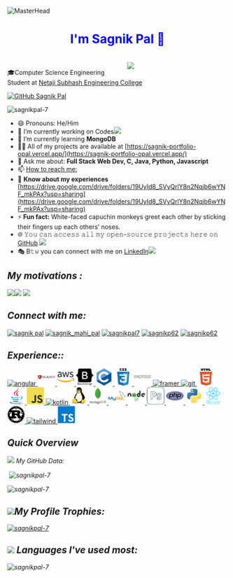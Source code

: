 ![MasterHead](https://camo.githubusercontent.com/d4902b57b5e2549993dfc819375943915f4a4bd1c2b3718f894547e1910c3e2e/68747470733a2f2f63686b736b696c6c732e636f6d2f77702d636f6e74656e742f75706c6f6164732f323032302f30342f62616e6e65722d62672e676966)
<h1 align="center" style="color: blue;">I'm Sagnik Pal 👋</h1>
<!--<h3 align="center">A passionate full stack web developer from India. Focusing to learn Android development and Devops.</h3>-->
<br/>
<img align='right' src="https://media.giphy.com/media/M9gbBd9nbDrOTu1Mqx/giphy.gif" width="230">
<p>🎓Computer Science Engineering Student at <a href="http://nsec.ac.in">Netaji Subhash Engineering College </em></a>
  
<!-- [![Linkedin: Sagnik Pal](https://img.shields.io/badge/-archismwanchatterjee-blue?style=flat-square&logo=Linkedin&logoColor=white&link=https://www.linkedin.com/in/archismwanchatterjee/)](https://www.linkedin.com/in/archismwan-chatterjee-61108a253/) -->

[![GitHub Sagnik Pal](https://img.shields.io/github/followers/ArchismwanChatterjee?label=follow&style=social)](https://github.com/SagnikPal-7)
<p align="left"> <img src="https://komarev.com/ghpvc/?username=sagnikpal-7&label=Profile%20views&color=0e75b6&style=flat" alt="sagnikpal-7" /> </p>

- 😄 Pronouns: He/Him
- 🔭 I’m currently working on Codes<img src="https://media.giphy.com/media/WUlplcMpOCEmTGBtBW/giphy.gif" width="30">
- 🌱 I’m currently learning <b>MongoDB</b>
- 👨‍💻 All of my projects are available at [https://sagnik-portfolio-opal.vercel.app/](https://sagnik-portfolio-opal.vercel.app/)
- 💬 Ask me about: <b>Full Stack Web Dev, C, Java, Python, Javascript</b>
- 📫 [How to reach me:](mailto:sagnikp62@gmail.com)
- 📄 <b>Know about my experiences</b> [https://drive.google.com/drive/folders/19UyId8_SVyQrlY8n2Nqjb6wYNF_mkPAx?usp=sharing](https://drive.google.com/drive/folders/19UyId8_SVyQrlY8n2Nqjb6wYNF_mkPAx?usp=sharing)
- ⚡<b> Fun fact:</b> White-faced capuchin monkeys greet each other by sticking their fingers up each others’ noses.
- 🌐 𝚈𝚘𝚞 𝚌𝚊𝚗 𝚊𝚌𝚌𝚎𝚜𝚜 𝚊𝚕𝚕 𝚖𝚢 𝚘𝚙𝚎𝚗-𝚜𝚘𝚞𝚛𝚌𝚎 𝚙𝚛𝚘𝚓𝚎𝚌𝚝𝚜 𝚑𝚎𝚛𝚎 𝚘𝚗 [GitHub](https://github.com/SagnikPal-7) <img src="https://media.giphy.com/media/Y01wot3Bt9Bpdz8xvs/giphy.gif" width="30">
- 🎭 B𝚝𝚠 you can connect with me on [LinkedIn](https://www.linkedin.com/in/sagnik-pal-193a29250)<img src="https://media.giphy.com/media/HQTYdpx1yhxWpugAi2/giphy.gif" width="30">

<!-- <h1><em>Link-Tree</em></h1>
Click here to access my link-tree where all my links are available ⬇️

[Link-Tree](#) -->

<p><h2><em>My motivations :</h2></em></p>
<p><img src="https://media.giphy.com/media/QssGEmpkyEOhBCb7e1/giphy.gif" width="100"><img src="https://media.giphy.com/media/USV0ym3bVWQJJmNu3N/giphy.gif" width="100"> <img src="https://miro.medium.com/v2/resize:fit:1358/1*gReLR6hZjwyBxHmfLN1AVw.gif" width="133"></p>

<p><h2><em>Connect with me:</h2></em></p>
<p align="left">
<a href="https://linkedin.com/in/sagnik pal" target="blank"><img align="center" src="https://raw.githubusercontent.com/rahuldkjain/github-profile-readme-generator/master/src/images/icons/Social/linked-in-alt.svg" alt="sagnik pal" height="30" width="40" /></a>
<a href="https://instagram.com/sagnik_mahi_pal" target="blank"><img align="center" src="https://raw.githubusercontent.com/rahuldkjain/github-profile-readme-generator/master/src/images/icons/Social/instagram.svg" alt="sagnik_mahi_pal" height="30" width="40" /></a>
<a href="https://www.codechef.com/users/sagnikpal7" target="blank"><img align="center" src="https://cdn.jsdelivr.net/npm/simple-icons@3.1.0/icons/codechef.svg" alt="sagnikpal7" height="30" width="40" /></a>
<a href="https://www.hackerrank.com/sagnikp62" target="blank"><img align="center" src="https://raw.githubusercontent.com/rahuldkjain/github-profile-readme-generator/master/src/images/icons/Social/hackerrank.svg" alt="sagnikp62" height="30" width="40" /></a>
<a href="https://www.leetcode.com/sagnikp62" target="blank"><img align="center" src="https://raw.githubusercontent.com/rahuldkjain/github-profile-readme-generator/master/src/images/icons/Social/leet-code.svg" alt="sagnikp62" height="30" width="40" /></a>
</p>

<p><h2><em>Experience::</h2></em></p>
<p align="left"> <a href="https://angular.io" target="_blank" rel="noreferrer"> <img src="https://angular.io/assets/images/logos/angular/angular.svg" alt="angular" width="40" height="40"/> </a> <a href="https://angular.io" target="_blank" rel="noreferrer"> <img src="https://raw.githubusercontent.com/devicons/devicon/master/icons/angularjs/angularjs-original-wordmark.svg" alt="angularjs" width="40" height="40"/> </a> <a href="https://aws.amazon.com" target="_blank" rel="noreferrer"> <img src="https://raw.githubusercontent.com/devicons/devicon/master/icons/amazonwebservices/amazonwebservices-original-wordmark.svg" alt="aws" width="40" height="40"/> </a> <a href="https://getbootstrap.com" target="_blank" rel="noreferrer"> <img src="https://raw.githubusercontent.com/devicons/devicon/master/icons/bootstrap/bootstrap-plain-wordmark.svg" alt="bootstrap" width="40" height="40"/> </a> <a href="https://www.cprogramming.com/" target="_blank" rel="noreferrer"> <img src="https://raw.githubusercontent.com/devicons/devicon/master/icons/c/c-original.svg" alt="c" width="40" height="40"/> </a> <a href="https://www.w3schools.com/css/" target="_blank" rel="noreferrer"> <img src="https://raw.githubusercontent.com/devicons/devicon/master/icons/css3/css3-original-wordmark.svg" alt="css3" width="40" height="40"/> </a> <a href="https://expressjs.com" target="_blank" rel="noreferrer"> <img src="https://raw.githubusercontent.com/devicons/devicon/master/icons/express/express-original-wordmark.svg" alt="express" width="40" height="40"/> </a> <a href="https://www.framer.com/" target="_blank" rel="noreferrer"> <img src="https://www.vectorlogo.zone/logos/framer/framer-icon.svg" alt="framer" width="40" height="40"/> </a> <a href="https://git-scm.com/" target="_blank" rel="noreferrer"> <img src="https://www.vectorlogo.zone/logos/git-scm/git-scm-icon.svg" alt="git" width="40" height="40"/> </a> <a href="https://www.w3.org/html/" target="_blank" rel="noreferrer"> <img src="https://raw.githubusercontent.com/devicons/devicon/master/icons/html5/html5-original-wordmark.svg" alt="html5" width="40" height="40"/> </a> <a href="https://www.java.com" target="_blank" rel="noreferrer"> <img src="https://raw.githubusercontent.com/devicons/devicon/master/icons/java/java-original.svg" alt="java" width="40" height="40"/> </a> <a href="https://developer.mozilla.org/en-US/docs/Web/JavaScript" target="_blank" rel="noreferrer"> <img src="https://raw.githubusercontent.com/devicons/devicon/master/icons/javascript/javascript-original.svg" alt="javascript" width="40" height="40"/> </a> <a href="https://kotlinlang.org" target="_blank" rel="noreferrer"> <img src="https://www.vectorlogo.zone/logos/kotlinlang/kotlinlang-icon.svg" alt="kotlin" width="40" height="40"/> </a> <a href="https://www.linux.org/" target="_blank" rel="noreferrer"> <img src="https://raw.githubusercontent.com/devicons/devicon/master/icons/linux/linux-original.svg" alt="linux" width="40" height="40"/> </a> <a href="https://www.mongodb.com/" target="_blank" rel="noreferrer"> <img src="https://raw.githubusercontent.com/devicons/devicon/master/icons/mongodb/mongodb-original-wordmark.svg" alt="mongodb" width="40" height="40"/> </a> <a href="https://www.mysql.com/" target="_blank" rel="noreferrer"> <img src="https://raw.githubusercontent.com/devicons/devicon/master/icons/mysql/mysql-original-wordmark.svg" alt="mysql" width="40" height="40"/> </a> <a href="https://nodejs.org" target="_blank" rel="noreferrer"> <img src="https://raw.githubusercontent.com/devicons/devicon/master/icons/nodejs/nodejs-original-wordmark.svg" alt="nodejs" width="40" height="40"/> </a> <a href="https://www.photoshop.com/en" target="_blank" rel="noreferrer"> <img src="https://raw.githubusercontent.com/devicons/devicon/master/icons/photoshop/photoshop-line.svg" alt="photoshop" width="40" height="40"/> </a> <a href="https://www.php.net" target="_blank" rel="noreferrer"> <img src="https://raw.githubusercontent.com/devicons/devicon/master/icons/php/php-original.svg" alt="php" width="40" height="40"/> </a> <a href="https://www.python.org" target="_blank" rel="noreferrer"> <img src="https://raw.githubusercontent.com/devicons/devicon/master/icons/python/python-original.svg" alt="python" width="40" height="40"/> </a> <a href="https://reactjs.org/" target="_blank" rel="noreferrer"> <img src="https://raw.githubusercontent.com/devicons/devicon/master/icons/react/react-original-wordmark.svg" alt="react" width="40" height="40"/> </a> <a href="https://www.rust-lang.org" target="_blank" rel="noreferrer"> <img src="https://raw.githubusercontent.com/devicons/devicon/master/icons/rust/rust-plain.svg" alt="rust" width="40" height="40"/> </a> <a href="https://tailwindcss.com/" target="_blank" rel="noreferrer"> <img src="https://www.vectorlogo.zone/logos/tailwindcss/tailwindcss-icon.svg" alt="tailwind" width="40" height="40"/> </a> <a href="https://www.typescriptlang.org/" target="_blank" rel="noreferrer"> <img src="https://raw.githubusercontent.com/devicons/devicon/master/icons/typescript/typescript-original.svg" alt="typescript" width="40" height="40"/> </a> </p>
<h2><em>Quick Overview<em></h2>
<img src="https://media.giphy.com/media/jUQHpQ3UjFBfRlQekP/giphy.gif" width="50"> <em>My GitHub Data:</em>
<p>&nbsp;<img align="center" src="https://github-readme-stats.vercel.app/api?username=sagnikpal-7&show_icons=true&locale=en" alt="sagnikpal-7" /></p>
<p><img align="center" src="https://github-readme-streak-stats.herokuapp.com/?user=sagnikpal-7&" alt="sagnikpal-7" /></p>
   
<p align="left"><h2><img src="https://media.giphy.com/media/dxIWYNNVCxFXdP76XE/giphy.gif" width="25"><em>My Profile Trophies:<em></h2></p>
 <p align="center"> 
<p align="left"> <a href="https://github.com/ryo-ma/github-profile-trophy"><img src="https://github-profile-trophy.vercel.app/?username=sagnikpal-7" alt="sagnikpal-7" /></a> </p>

<h2><img src="https://media.giphy.com/media/KzJkzjggfGN5Py6nkT/giphy.gif" width="25"><em> Languages I've used most:<em></h2>
<p><img align="left" src="https://github-readme-stats.vercel.app/api/top-langs?username=sagnikpal-7&show_icons=true&locale=en&layout=compact" alt="sagnikpal-7"/></p>


